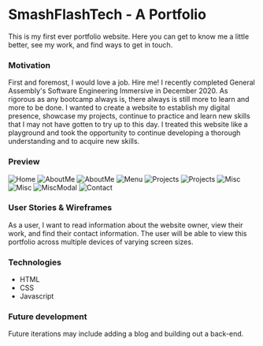 # SmashFlashTech - A Portfolio

This is my first ever portfolio website. Here you can get to know me a little better, see my work, and find ways to get in touch. 

### Motivation
First and foremost, I would love a job. Hire me! I recently completed General Assembly's Software Engineering Immersive in December 2020. As rigorous as any bootcamp always is, there always is still more to learn and more to be done. I wanted to create a website to establish my digital presence, showcase my projects, continue to practice and learn new skills that I may not have gotten to try up to this day. I treated this website like a playground and took the opportunity to continue developing a thorough understanding and to acquire new skills. 

### Preview
![Home](images/screenshots/1.png)
![AboutMe](images/screenshots/2.png)
![AboutMe](images/screenshots/3.png)
![Menu](images/screenshots/4.png)
![Projects](images/screenshots/5.png)
![Projects](images/screenshots/6.png)
![Misc](images/screenshots/7.png)
![Misc](images/screenshots/8.png)
![MiscModal](images/screenshots/9.png)
![Contact](images/screenshots/99.png)


### User Stories & Wireframes
As a user, I want to read information about the website owner, view their work, and find their contact information. The user will be able to view this portfolio across multiple devices of varying screen sizes.


### Technologies
* HTML
* CSS
* Javascript

### Future development
Future iterations may include adding a blog and building out a back-end.